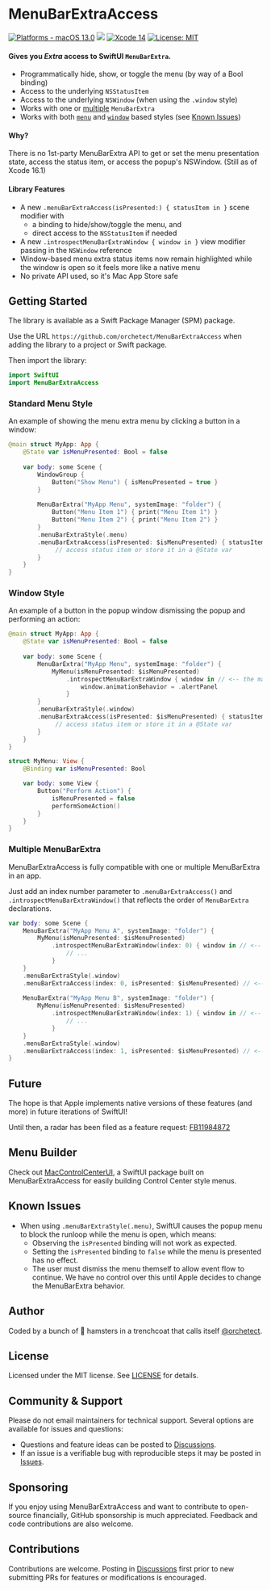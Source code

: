 # MenuBarExtraAccess

[![Platforms - macOS 13.0](https://img.shields.io/badge/platforms-macOS%2013.0-blue.svg?style=flat)](https://developer.apple.com/swift) [![](https://img.shields.io/endpoint?url=https%3A%2F%2Fswiftpackageindex.com%2Fapi%2Fpackages%2Forchetect%2FMenuBarExtraAccess%2Fbadge%3Ftype%3Dswift-versions)](https://swiftpackageindex.com/orchetect/MenuBarExtraAccess) [![Xcode 14](https://img.shields.io/badge/Xcode-14-blue.svg?style=flat)](https://developer.apple.com/swift) [![License: MIT](http://img.shields.io/badge/license-MIT-lightgrey.svg?style=flat)](https://github.com/orchetect/MenuBarExtraAccess/blob/main/LICENSE)

#### **Gives you *Extra* access to SwiftUI `MenuBarExtra`.**

- Programmatically hide, show, or toggle the menu (by way of a Bool binding)
- Access to the underlying `NSStatusItem`
- Access to the underlying `NSWindow` (when using the `.window` style)
- Works with one or [multiple](#Multiple-MenuBarExtra) `MenuBarExtra`
- Works with both [`menu`](#Standard-Menu-Style) and [`window`](#Window-Style) based styles (see [Known Issues](#Known-Issues))

#### Why?

There is no 1st-party MenuBarExtra API to get or set the menu presentation state, access the status item, or access the popup's NSWindow. (Still as of Xcode 16.1)

#### Library Features

- A new `.menuBarExtraAccess(isPresented:) { statusItem in }` scene modifier with
  - a binding to hide/show/toggle the menu, and
  - direct access to the `NSStatusItem` if needed
- A new `.introspectMenuBarExtraWindow { window in }` view modifier passing in the `NSWindow` reference
- Window-based menu extra status items now remain highlighted while the window is open so it feels more like a native menu
- No private API used, so it's Mac App Store safe

## Getting Started

The library is available as a Swift Package Manager (SPM) package.

Use the URL `https://github.com/orchetect/MenuBarExtraAccess` when adding the library to a project or Swift package.

Then import the library:

```swift
import SwiftUI
import MenuBarExtraAccess
```

### Standard Menu Style

An example of showing the menu extra menu by clicking a button in a window:

```swift 
@main struct MyApp: App {
    @State var isMenuPresented: Bool = false
    
    var body: some Scene {
        WindowGroup {
            Button("Show Menu") { isMenuPresented = true }
        }
        
        MenuBarExtra("MyApp Menu", systemImage: "folder") {
            Button("Menu Item 1") { print("Menu Item 1") }
            Button("Menu Item 2") { print("Menu Item 2") }
        }
        .menuBarExtraStyle(.menu)
        .menuBarExtraAccess(isPresented: $isMenuPresented) { statusItem in // <-- the magic ✨
             // access status item or store it in a @State var
        }
    }
}
```

### Window Style

An example of a button in the popup window dismissing the popup and performing an action:

```swift 
@main struct MyApp: App {
    @State var isMenuPresented: Bool = false
    
    var body: some Scene {
        MenuBarExtra("MyApp Menu", systemImage: "folder") {
            MyMenu(isMenuPresented: $isMenuPresented)
            	.introspectMenuBarExtraWindow { window in // <-- the magic ✨
                    window.animationBehavior = .alertPanel
                }
        }
        .menuBarExtraStyle(.window)
        .menuBarExtraAccess(isPresented: $isMenuPresented) { statusItem in // <-- the magic ✨
             // access status item or store it in a @State var
        }
    }
}

struct MyMenu: View {
    @Binding var isMenuPresented: Bool

    var body: some View {
        Button("Perform Action") { 
            isMenuPresented = false 
            performSomeAction()
        }
    }
}
```

### Multiple MenuBarExtra

MenuBarExtraAccess is fully compatible with one or multiple MenuBarExtra in an app.

Just add an index number parameter to `.menuBarExtraAccess()` and `.introspectMenuBarExtraWindow()` that reflects the order of `MenuBarExtra` declarations.

```swift
var body: some Scene {
    MenuBarExtra("MyApp Menu A", systemImage: "folder") {
        MyMenu(isMenuPresented: $isMenuPresented)
            .introspectMenuBarExtraWindow(index: 0) { window in // <-- add index 0
                // ...
            }
    }
    .menuBarExtraStyle(.window)
    .menuBarExtraAccess(index: 0, isPresented: $isMenuPresented) // <-- add index 0
    
    MenuBarExtra("MyApp Menu B", systemImage: "folder") {
        MyMenu(isMenuPresented: $isMenuPresented)
            .introspectMenuBarExtraWindow(index: 1) { window in // <-- add index 1
                // ...
            }
    }
    .menuBarExtraStyle(.window)
    .menuBarExtraAccess(index: 1, isPresented: $isMenuPresented) // <-- add index 1
}
```

## Future

The hope is that Apple implements native versions of these features (and more) in future iterations of SwiftUI!

Until then, a radar has been filed as a feature request: [FB11984872](https://github.com/feedback-assistant/reports/issues/383)

## Menu Builder

Check out [MacControlCenterUI](https://github.com/orchetect/MacControlCenterUI), a SwiftUI package built on MenuBarExtraAccess for easily building Control Center style menus.

## Known Issues

- When using `.menuBarExtraStyle(.menu)`, SwiftUI causes the popup menu to block the runloop while the menu is open, which means:
  - Observing the `isPresented` binding will not work as expected.
  - Setting the `isPresented` binding to `false` while the menu is presented has no effect.
  - The user must dismiss the menu themself to allow event flow to continue. We have no control over this until Apple decides to change the MenuBarExtra behavior.

## Author

Coded by a bunch of 🐹 hamsters in a trenchcoat that calls itself [@orchetect](https://github.com/orchetect).

## License

Licensed under the MIT license. See [LICENSE](https://github.com/orchetect/MenuBarExtraAccess/blob/master/LICENSE) for details.

## Community & Support

Please do not email maintainers for technical support. Several options are available for issues and questions:

- Questions and feature ideas can be posted to [Discussions](https://github.com/orchetect/MenuBarExtraAccess/discussions).
- If an issue is a verifiable bug with reproducible steps it may be posted in [Issues](https://github.com/orchetect/MenuBarExtraAccess/issues).

## Sponsoring

If you enjoy using MenuBarExtraAccess and want to contribute to open-source financially, GitHub sponsorship is much appreciated. Feedback and code contributions are also welcome.

## Contributions

Contributions are welcome. Posting in [Discussions](https://github.com/orchetect/MenuBarExtraAccess/discussions) first prior to new submitting PRs for features or modifications is encouraged.
